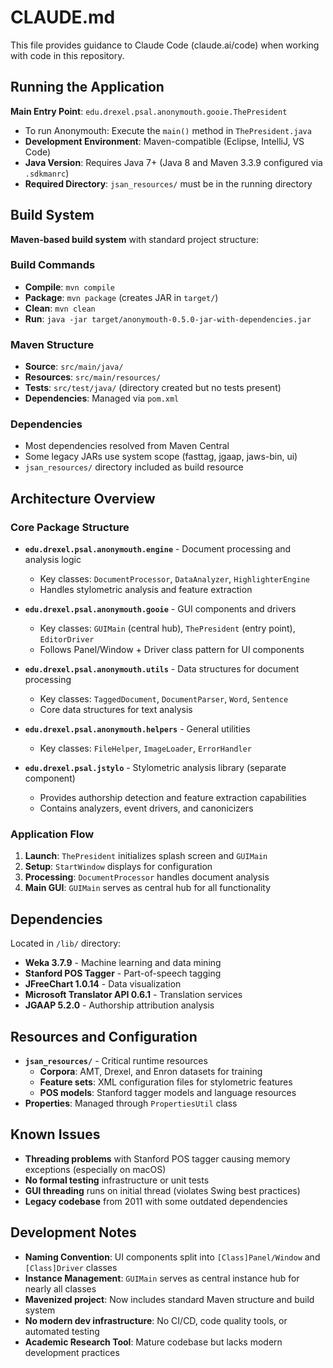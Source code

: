 # CLAUDE.md

This file provides guidance to Claude Code (claude.ai/code) when working with code in this repository.

## Running the Application

**Main Entry Point**: `edu.drexel.psal.anonymouth.gooie.ThePresident`
- To run Anonymouth: Execute the `main()` method in `ThePresident.java`
- **Development Environment**: Maven-compatible (Eclipse, IntelliJ, VS Code)
- **Java Version**: Requires Java 7+ (Java 8 and Maven 3.3.9 configured via `.sdkmanrc`)
- **Required Directory**: `jsan_resources/` must be in the running directory

## Build System

**Maven-based build system** with standard project structure:

### Build Commands
- **Compile**: `mvn compile`
- **Package**: `mvn package` (creates JAR in `target/`)
- **Clean**: `mvn clean`
- **Run**: `java -jar target/anonymouth-0.5.0-jar-with-dependencies.jar`

### Maven Structure
- **Source**: `src/main/java/`
- **Resources**: `src/main/resources/`
- **Tests**: `src/test/java/` (directory created but no tests present)
- **Dependencies**: Managed via `pom.xml`

### Dependencies
- Most dependencies resolved from Maven Central
- Some legacy JARs use system scope (fasttag, jgaap, jaws-bin, ui)
- `jsan_resources/` directory included as build resource

## Architecture Overview

### Core Package Structure

- **`edu.drexel.psal.anonymouth.engine`** - Document processing and analysis logic
  - Key classes: `DocumentProcessor`, `DataAnalyzer`, `HighlighterEngine`
  - Handles stylometric analysis and feature extraction

- **`edu.drexel.psal.anonymouth.gooie`** - GUI components and drivers
  - Key classes: `GUIMain` (central hub), `ThePresident` (entry point), `EditorDriver`
  - Follows Panel/Window + Driver class pattern for UI components

- **`edu.drexel.psal.anonymouth.utils`** - Data structures for document processing
  - Key classes: `TaggedDocument`, `DocumentParser`, `Word`, `Sentence`
  - Core data structures for text analysis

- **`edu.drexel.psal.anonymouth.helpers`** - General utilities
  - Key classes: `FileHelper`, `ImageLoader`, `ErrorHandler`

- **`edu.drexel.psal.jstylo`** - Stylometric analysis library (separate component)
  - Provides authorship detection and feature extraction capabilities
  - Contains analyzers, event drivers, and canonicizers

### Application Flow

1. **Launch**: `ThePresident` initializes splash screen and `GUIMain`
2. **Setup**: `StartWindow` displays for configuration
3. **Processing**: `DocumentProcessor` handles document analysis
4. **Main GUI**: `GUIMain` serves as central hub for all functionality

## Dependencies

Located in `/lib/` directory:
- **Weka 3.7.9** - Machine learning and data mining
- **Stanford POS Tagger** - Part-of-speech tagging
- **JFreeChart 1.0.14** - Data visualization
- **Microsoft Translator API 0.6.1** - Translation services
- **JGAAP 5.2.0** - Authorship attribution analysis

## Resources and Configuration

- **`jsan_resources/`** - Critical runtime resources
  - **Corpora**: AMT, Drexel, and Enron datasets for training
  - **Feature sets**: XML configuration files for stylometric features
  - **POS models**: Stanford tagger models and language resources
- **Properties**: Managed through `PropertiesUtil` class

## Known Issues

- **Threading problems** with Stanford POS tagger causing memory exceptions (especially on macOS)
- **No formal testing** infrastructure or unit tests
- **GUI threading** runs on initial thread (violates Swing best practices)
- **Legacy codebase** from 2011 with some outdated dependencies

## Development Notes

- **Naming Convention**: UI components split into `[Class]Panel/Window` and `[Class]Driver` classes
- **Instance Management**: `GUIMain` serves as central instance hub for nearly all classes
- **Mavenized project**: Now includes standard Maven structure and build system
- **No modern dev infrastructure**: No CI/CD, code quality tools, or automated testing
- **Academic Research Tool**: Mature codebase but lacks modern development practices